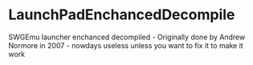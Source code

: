 # LaunchPadEnchancedDecompile
SWGEmu launcher enchanced decompiled - Originally done by Andrew Normore in 2007 - nowdays useless unless you want to fix it to make it work

